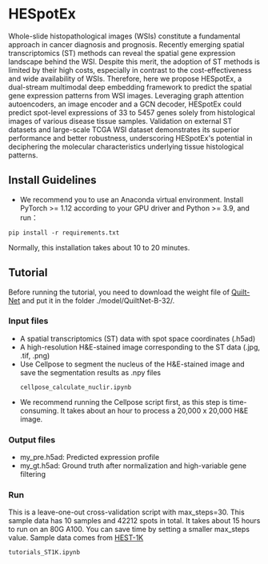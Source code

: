 # HESpotEx
Whole-slide histopathological images (WSIs) constitute a fundamental approach in cancer diagnosis and prognosis. Recently emerging spatial transcriptomics (ST) methods can reveal the spatial gene expression landscape behind the WSI. Despite this merit, the adoption of ST methods is limited by their high costs, especially in contrast to the cost-effectiveness and wide availability of WSIs. Therefore, here we propose HESpotEx, a dual-stream multimodal deep embedding framework to predict the spatial gene expression patterns from WSI images. Leveraging graph attention autoencoders, an image encoder and a GCN decoder, HESpotEx could predict spot-level expressions of 33 to 5457 genes solely from histological images of various disease tissue samples. Validation on external ST datasets and large-scale TCGA WSI dataset demonstrates its superior performance and better robustness, underscoring HESpotEx's potential in deciphering the molecular characteristics underlying tissue histological patterns.
## Install Guidelines
* We recommend you to use an Anaconda virtual environment. Install PyTorch >= 1.12 according to your GPU driver and Python >= 3.9, and run：

```
pip install -r requirements.txt
```
Normally, this installation takes about 10 to 20 minutes.
## Tutorial
Before running the tutorial, you need to download the weight file of [Quilt-Net](https://huggingface.co/wisdomik/QuiltNet-B-32/blob/main/open_clip_pytorch_model.bin) and put it in the folder ./model/QuiltNet-B-32/.
### Input files
* A spatial transcriptomics (ST) data with spot space coordinates (.h5ad)
* A high-resolution H&E-stained image corresponding to the ST data (.jpg, .tif, .png)
* Use Cellpose to segment the nucleus of the H&E-stained image and save the segmentation results as .npy files
  ```
  cellpose_calculate_nuclir.ipynb
  ```
* We recommend running the Cellpose script first, as this step is time-consuming. It takes about an hour to process a 20,000 x 20,000 H&E image.
### Output files
* my_pre.h5ad: Predicted expression profile
* my_gt.h5ad: Ground truth after normalization and high-variable gene filtering
### Run
This is a leave-one-out cross-validation script with max_steps=30. This sample data has 10 samples and 42212 spots in total. It takes about 15 hours to run on an 80G A100. You can save time by setting a smaller max_steps value. Sample data comes from [HEST-1K](https://github.com/mahmoodlab/hest/?tab=readme-ov-file)
```
tutorials_ST1K.ipynb
```
